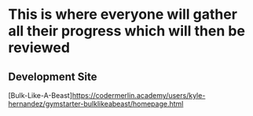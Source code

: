 # This is where everyone will gather all their progress which will then be reviewed

## Development Site
[Bulk-Like-A-Beast]https://codermerlin.academy/users/kyle-hernandez/gymstarter-bulklikeabeast/homepage.html

